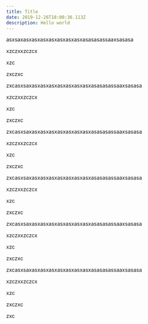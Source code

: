 ```yaml
---
title: Title
date: 2019-12-26T18:00:36.113Z
description: Hello world
---
```

asxsaxasxasxasxasxasxasxasxasasasassaaxsasasa



xzczxxzczcx

xzc

zxczxc

zxcasxsaxasxasxasxasxasxasxasxasasasassaaxsasasa



xzczxxzczcx

xzc

zxczxc

zxcasxsaxasxasxasxasxasxasxasxasasasassaaxsasasa



xzczxxzczcx

xzc

zxczxc

zxcasxsaxasxasxasxasxasxasxasxasasasassaaxsasasa



xzczxxzczcx

xzc

zxczxc

zxcasxsaxasxasxasxasxasxasxasxasasasassaaxsasasa



xzczxxzczcx

xzc

zxczxc

zxcasxsaxasxasxasxasxasxasxasxasasasassaaxsasasa



xzczxxzczcx

xzc

zxczxc

zxc
